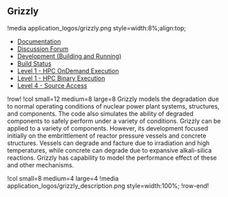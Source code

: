 ## Grizzly

!media application_logos/grizzly.png style=width:8%;align:top;

- [Documentation](https://grizzly-docs.hpcondemand.inl.gov/latest/)
- [Discussion Forum](https://grizzly-discourse.hpcondemand.inl.gov)
- [Development (Building and Running)](ncrc/applications/ncrc_develop_grizzly.md)
- [Build Status](https://civet.inl.gov/repo/856/)
- [Level 1 - HPC OnDemand Execution](ncrc/applications/ncrc_ondemand_grizzly.md)
- [Level 1 - HPC Binary Execution](ncrc/applications/ncrc_hpc_grizzly.md)
- [Level 4 - Source Access](ncrc/applications/ncrc_level4_grizzly.md)

!row!
!col small=12 medium=8 large=8
Grizzly models the degradation due to normal operating conditions of nuclear power plant systems, structures, and components. The code also simulates the ability of degraded components to safely perform under a variety of conditions. Grizzly can be applied to a variety of components. However, its development focused initially on the embrittlement of reactor pressure vessels and concrete structures. Vessels can degrade and facture due to irradiation and high temperatures, while concrete can degrade due to expansive alkali-silica reactions. Grizzly has capability to model the performance effect of these and other mechanisms.

!col small=8 medium=4 large=4
!media application_logos/grizzly_description.png style=width:100%;
!row-end!
